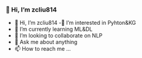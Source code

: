 ### 👋 Hi, I’m zcliu814

- 👋 Hi, I’m zcliu814
-👀 I’m interested in Pyhton&KG
- 🌱 I’m currently learning ML&DL
- 💞️ I’m looking to collaborate on NLP
- 💬 Ask me about anything
- 📫 How to reach me ...


<!--
**zcliu814/zcliu814** is a ✨ _special_ ✨ repository because its `README.md` (this file) appears on your GitHub profile.

Here are some ideas to get you started:

- 🔭 I’m currently working on ...
- 🌱 I’m currently learning ...
- 👯 I’m looking to collaborate on ...
- 🤔 I’m looking for help with ...
- 💬 Ask me about ...
- 📫 How to reach me: ...
- 😄 Pronouns: ...
- ⚡ Fun fact: ...

